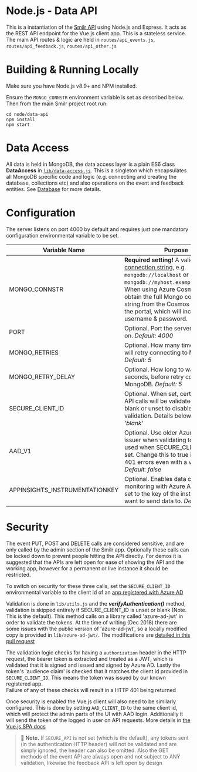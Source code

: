 # Node.js - Data API
This is a instantiation of the [Smilr API](../docs/api-model) using Node.js and Express. It acts as the REST API endpoint for the Vue.js client app. This is a stateless service. The main API routes & logic are held in `routes/api_events.js`, `routes/api_feedback.js`, `routes/api_other.js`


# Building & Running Locally
Make sure you have Node.js v8.9+ and NPM installed.

Ensure the `MONGO_CONNSTR` environment variable is set as described below.  
Then from the main Smilr project root run:
```
cd node/data-api
npm install
npm start
```


# Data Access
All data is held in MongoDB, the data access layer is a plain ES6 class **DataAccess** in [`lib/data-access.js`](lib/data-access.js). This is a singleton which encapsulates all MongoDB specific code and logic (e.g. connecting and creating the database, collections etc) and also operations on the event and feedback entities. See [Database](../../docs/database.md) for more details.


# Configuration
The server listens on port 4000 by default and requires just one mandatory configuration environmental variable to be set.

|Variable Name|Purpose|
|-------------|-------|
|MONGO_CONNSTR|**Required setting!** A valid [MongoDB connection string](https://docs.mongodb.com/v3.4/reference/connection-string/), e.g. `mongodb://localhost` or `mongodb://myhost.example.net:27017`. When using Azure Cosmos DB, obtain the full Mongo connection string from the Cosmos instance in the portal, which will include the username & password.
|PORT|Optional. Port the server will listen on. *Default: 4000*|
|MONGO_RETRIES|Optional. How many times the server will retry connecting to MongoDB. *Default: 5*|
|MONGO_RETRY_DELAY|Optional. How long to wait in seconds, before retry connecting to MongoDB. *Default: 5*|
|SECURE_CLIENT_ID|Optional. When set, certain admin API calls will be validated, leave blank or unset to disable security and validation. Details below. *Default: 'blank'*|
|AAD_V1|Optional. Use older Azure AD v1 issuer when validating tokens. Only used when SECURE_CLIENT_ID is set. Change this to true if you get 401 errors even with a valid user. *Default: false*|
|APPINSIGHTS_INSTRUMENTATIONKEY|Optional. Enables data collection and monitoring with Azure App Insights, set to the key of the instance you want to send data to. *Default: 'blank'*|

# Security
The event PUT, POST and DELETE calls are considered sensitive, and are only called by the admin section of the Smilr app. Optionally these calls can be locked down to prevent people hitting the API directly. For demos it is suggested that the APIs are left open for ease of showing the API and the working app, however for a permanent or live instance it should be restricted.

To switch on security for these three calls, set the `SECURE_CLIENT_ID` environmental variable to the client id of an [app registered with Azure AD](https://docs.microsoft.com/en-us/azure/active-directory/develop/quickstart-register-app)

Validation is done in `lib/utils.js` and the ***verifyAuthentication()*** method, validation is skipped entirely if SECURE_CLIENT_ID is unset or blank (Note. This is the default). This method calls on a library called 'azure-ad-jwt' in order to validate the tokens. At the time of writing (Dec 2018) there are some issues with the public version of 'azure-ad-jwt', so a locally modified copy is provided in `lib/azure-ad-jwt/`. The modifications are [detailed in this pull request](https://github.com/dei79/node-azure-ad-jwt/pull/13)

The validation logic checks for having a `authorization` header in the HTTP request, the bearer token is extracted and treated as a JWT, which is validated that it is signed and issued and signed by Azure AD. Lastly the token's 'audience claim' is checked that it matches the client id provided in `SECURE_CLIENT_ID`. This means the token was issued by our known registered app.  
Failure of any of these checks will result in a HTTP 401 being returned

Once security is enabled the Vue.js client will also need to be similarly configured. This is done by setting `AAD_CLIENT_ID` to the same client id, which will protect the admin parts of the UI with AAD login. Additionally it will send the token of the logged in user on API requests. More details in [the Vue.js SPA docs](../../vue)

> :speech_balloon: **Note.** If `SECURE_API` is not set (which is the default), any tokens sent (in the authentication HTTP header) will not be validated and are simply ignored, the header can also be omitted. Also the GET methods of the event API are always open and not subject to ANY validation, likewise the feedback API is left open by design
